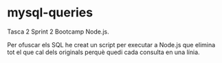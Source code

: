 # mysql-queries
Tasca 2 Sprint 2 Bootcamp Node.js.

Per ofuscar els SQL he creat un script per executar a Node.js que elimina tot el que cal dels originals perquè quedi cada consulta en una línia.